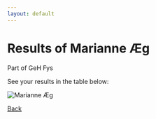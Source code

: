 ```yaml
---
layout: default
---
```


# Results of Marianne Æg 
    
Part of GeH Fys
    
See your results in the table below:
    
![Marianne Æg](./user_plots/Marianne_Æg.svg?raw=true)

[Back](https://christianbanggribsvad.github.io/em_spillet.github.io/)